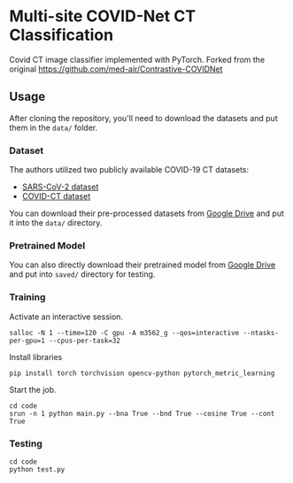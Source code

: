 # Multi-site COVID-Net CT Classification
Covid CT image classifier implemented with PyTorch. Forked from the original https://github.com/med-air/Contrastive-COVIDNet

## Usage

After cloning the repository, you'll need to download the datasets and put them in the `data/` folder. 

### Dataset

The authors utilized two publicly available COVID-19 CT datasets:

- [SARS-CoV-2 dataset](https://www.medrxiv.org/content/10.1101/2020.04.24.20078584v3)
- [COVID-CT dataset](http://arxiv.org/abs/2003.13865)

You can download their pre-processed datasets from [Google Drive](https://drive.google.com/file/d/1JBp9RH9-yBEdtkNYDi6wWL79o62JD5Td/view?usp=sharing) and put it into the `data/` directory.

### Pretrained Model

You can also directly download their pretrained model from [Google Drive](https://drive.google.com/file/d/1ZwtxF4c_pvyv_uyE4Zx4_bNNHQx7Y_Ao/view?usp=sharing) and put into `saved/` directory for testing.

### Training

Activate an interactive session.
```shell
salloc -N 1 --time=120 -C gpu -A m3562_g --qos=interactive --ntasks-per-gpu=1 --cpus-per-task=32
```

Install libraries
```shell
pip install torch torchvision opencv-python pytorch_metric_learning
```

Start the job.
```shell
cd code
srun -n 1 python main.py --bna True --bnd True --cosine True --cont True
```

### Testing

```shell
cd code
python test.py
```
